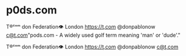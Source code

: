 # p0ds.com
T®ᶜᵒᵐ don Federation👁  London  https://ţ.com @donpablonow c@ţ.com"pods.com - A widely used golf term meaning 'man' or 'dude'."
T®ᶜᵒᵐ don Federation👁  London  https://ţ.com @donpablonow c@ţ.com